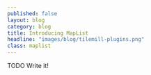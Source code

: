 ```yaml
---
published: false
layout: blog
category: blog
title: Introducing MapList
headline: "images/blog/tilemill-plugins.png"
class: maplist
---
```


TODO Write it!
